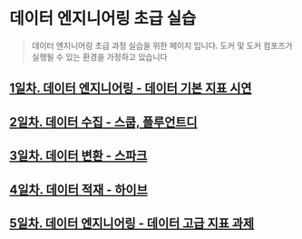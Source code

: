 # 데이터 엔지니어링 초급 실습
> 데이터 엔지니어링 초급 과정 실습을 위한 페이지 입니다. 도커 및 도커 컴포즈가 실행될 수 있는 환경을 가정하고 있습니다

## [1일차. 데이터 엔지니어링 - 데이터 기본 지표 시연](https://github.com/psyoblade/data-engineer-basic-training/tree/main/day1)

## [2일차. 데이터 수집 - 스쿱, 플루언트디](https://github.com/psyoblade/data-engineer-basic-training/tree/main/day2)
        
## [3일차. 데이터 변환 - 스파크](https://github.com/psyoblade/data-engineer-basic-training/tree/main/day3)
        
## [4일차. 데이터 적재 - 하이브](https://github.com/psyoblade/data-engineer-basic-training/tree/main/day4)
        
## [5일차. 데이터 엔지니어링 - 데이터 고급 지표 과제](https://github.com/psyoblade/data-engineer-basic-training/tree/main/day5)

